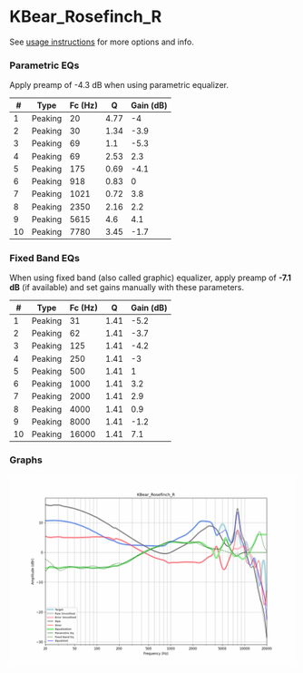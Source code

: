 # KBear_Rosefinch_R
See [usage instructions](https://github.com/jaakkopasanen/AutoEq#usage) for more options and info.

### Parametric EQs
Apply preamp of -4.3 dB when using parametric equalizer.

|   # | Type    |   Fc (Hz) |    Q |   Gain (dB) |
|-----|---------|-----------|------|-------------|
|   1 | Peaking |        20 | 4.77 |        -4   |
|   2 | Peaking |        30 | 1.34 |        -3.9 |
|   3 | Peaking |        69 | 1.1  |        -5.3 |
|   4 | Peaking |        69 | 2.53 |         2.3 |
|   5 | Peaking |       175 | 0.69 |        -4.1 |
|   6 | Peaking |       918 | 0.83 |         0   |
|   7 | Peaking |      1021 | 0.72 |         3.8 |
|   8 | Peaking |      2350 | 2.16 |         2.2 |
|   9 | Peaking |      5615 | 4.6  |         4.1 |
|  10 | Peaking |      7780 | 3.45 |        -1.7 |

### Fixed Band EQs
When using fixed band (also called graphic) equalizer, apply preamp of **-7.1 dB** (if available) and set gains manually with these parameters.

|   # | Type    |   Fc (Hz) |    Q |   Gain (dB) |
|-----|---------|-----------|------|-------------|
|   1 | Peaking |        31 | 1.41 |        -5.2 |
|   2 | Peaking |        62 | 1.41 |        -3.7 |
|   3 | Peaking |       125 | 1.41 |        -4.2 |
|   4 | Peaking |       250 | 1.41 |        -3   |
|   5 | Peaking |       500 | 1.41 |         1   |
|   6 | Peaking |      1000 | 1.41 |         3.2 |
|   7 | Peaking |      2000 | 1.41 |         2.9 |
|   8 | Peaking |      4000 | 1.41 |         0.9 |
|   9 | Peaking |      8000 | 1.41 |        -1.2 |
|  10 | Peaking |     16000 | 1.41 |         7.1 |

### Graphs
![](./KBear_Rosefinch_R.png)
